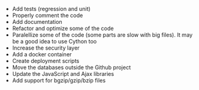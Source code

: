 * Add tests (regression and unit) 
* Properly comment the code 
* Add documentation 
* Refactor and optimize some of the code 
* Paralellize some of the code (some parts are slow with big files). It may be a good idea to use Cython too
* Increase the security layer 
* Add a docker container 
* Create deployment scripts
* Move the databases outside the Github project
* Update the JavaScript and Ajax libraries 
* Add support for bgzip/gzip/bzip files
